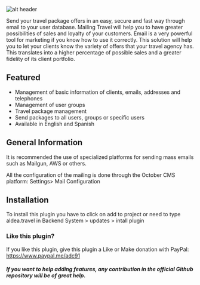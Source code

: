 ![alt header](https://octobercms.com/storage/app/uploads/public/5a5/3da/9f6/5a53da9f6d96a777740982.jpg)

Send your travel package offers in an easy, secure and fast way through email to your user database. Mailing Travel will help you to have greater possibilities of sales and loyalty of your customers. Email is a very powerful tool for marketing if you know how to use it correctly.
This solution will help you to let your clients know the variety of offers that your travel agency has. This translates into a higher percentage of possible sales and a greater fidelity of its client portfolio.

## Featured

- Management of basic information of clients, emails, addresses and telephones
- Management of user groups
- Travel package management
- Send packages to all users, groups or specific users
- Available in English and Spanish

## General Information
It is recommended the use of specialized platforms for sending mass emails such as Mailgun, AWS or others.

All the configuration of the mailing is done through the October CMS platform: Settings> Mail Configuration

## Installation
To install this plugin you have to click on add to project or need to type aldea.travel in Backend System > updates > intall plugin


### Like this plugin?
If you like this plugin, give this plugin a Like or Make donation with PayPal: https://www.paypal.me/adc91

##### If you want to help adding features, any contribution in the official Github repository will be of great help.